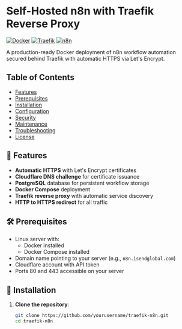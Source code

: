 # Self-Hosted n8n with Traefik Reverse Proxy

[![Docker](https://img.shields.io/badge/Docker-✓-blue)](https://www.docker.com)
[![Traefik](https://img.shields.io/badge/Traefik-v3.1.5-blue)](https://traefik.io)
[![n8n](https://img.shields.io/badge/n8n-✓-blue)](https://n8n.io)

A production-ready Docker deployment of n8n workflow automation secured behind Traefik with automatic HTTPS via Let's Encrypt.

## Table of Contents
- [Features](#-features)
- [Prerequisites](#-prerequisites)
- [Installation](#-installation)
- [Configuration](#-configuration)
- [Security](#-security)
- [Maintenance](#-maintenance)
- [Troubleshooting](#-troubleshooting)
- [License](#-license)

## 🌟 Features
- **Automatic HTTPS** with Let's Encrypt certificates
- **Cloudflare DNS challenge** for certificate issuance
- **PostgreSQL** database for persistent workflow storage
- **Docker Compose** deployment
- **Traefik reverse proxy** with automatic service discovery
- **HTTP to HTTPS redirect** for all traffic

## 🛠 Prerequisites
- Linux server with:
  - Docker installed
  - Docker Compose installed
- Domain name pointing to your server (e.g., `n8n.isendglobal.com`)
- Cloudflare account with API token
- Ports 80 and 443 accessible on your server

## 🚀 Installation

1. **Clone the repository**:
   ```bash
   git clone https://github.com/yourusername/traefik-n8n.git
   cd traefik-n8n
